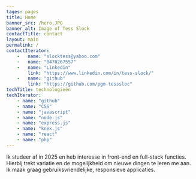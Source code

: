 ```yaml
---
tages: pages
title: Home
banner_src: /hero.JPG
banner_alt: Image of Tess Slock
contactTitle: contact
layout: main
permalink: /
contactIterator:
    -   name: "slocktess@yahoo.com"
    -   name: "0470267557"
    -   name: "Linkedin"
        link: "https://www.linkedin.com/in/tess-slock/"
    -   name: "github"
        link: "https://github.com/pgm-tesssloc"
techTitle: technologieën
techIterator:
    - name: "github"
    - name: "CSS"
    - name: "javascript"
    - name: "node.js"
    - name: "express.js"
    - name: "knex.js"
    - name: "react"
    - name: "php"
---
```


Ik studeer af in 2025 en heb interesse in front-end en full-stack functies. Hierbij trekt variatie en de mogelijkheid om nieuwe dingen te leren me aan. Ik maak graag gebruiksvriendelijke, responsieve applicaties.